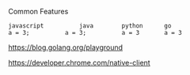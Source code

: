 
Common Features


	javascript 			java		python		go
	a = 3;			a = 3;			a = 3		a = 3



https://blog.golang.org/playground

https://developer.chrome.com/native-client

